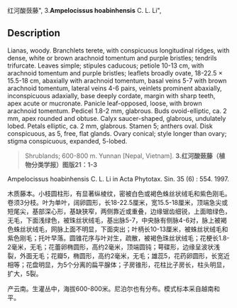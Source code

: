 红河酸蔹藤",
3.**Ampelocissus hoabinhensis** C. L. Li",

## Description
Lianas, woody. Branchlets terete, with conspicuous longitudinal ridges, with dense, white or brown arachnoid tomentum and purple bristles; tendrils trifurcate. Leaves simple; stipules caducous; petiole 10-13 cm, with arachnoid tomentum and purple bristles; leaflets broadly ovate, 18-22.5 × 15.5-18 cm, abaxially with arachnoid tomentum, basal veins 5-7 with brown arachnoid tomentum, lateral veins 4-6 pairs, veinlets prominent abaxially, inconspicuous adaxially, base deeply cordate, margin with sharp teeth, apex acute or mucronate. Panicle leaf-opposed, loose, with brown arachnoid tomentum. Pedicel 1.8-2 mm, glabrous. Buds ovoid-elliptic, ca. 2 mm, apex rounded and obtuse. Calyx saucer-shaped, glabrous, undulately lobed. Petals elliptic, ca. 2 mm, glabrous. Stamen 5; anthers oval. Disk conspicuous, as 5, free, flat glands. Ovary conical; style longer than ovary; stigma conspicuous, expanded, 5-lobed.

> Shrublands; 600-800 m. Yunnan [Nepal, Vietnam].
**3.红河酸蔹藤（植物分类学报）图版21：1-3**

Ampelocissus hoabinhensis C. L. Li in Acta Phytotax. Sin. 35 (6) : 554. 1997.

木质藤本。小枝圆柱形，有显著纵棱纹，密被白色或褐色蛛丝状绒毛和紫色刚毛。卷须3分枝。叶为单叶，阔卵圆形，长18-22.5厘米，宽15.5-18厘米，顶端急尖或短尾尖，基部深心形，基缺狭窄，两侧靠近或重叠，边缘锯齿细锐，上面暗绿色，无毛，下面浅绿色，被珠丝状绒毛，基出脉5-7，中央脉有侧脉4-6对，脉上被褐色蛛丝状绒毛，网脉上面不明显，下面突出；叶柄长10-13厘米，被蛛丝状绒毛和紫色刚毛；托叶早落。圆锥花序与叶对生，疏散，被褐色珠丝状绒毛；花梗长1.8-2毫米，无毛；花蕾卵椭圆形，高约2毫米，顶端圆钝；萼碟形，边缘呈波状浅裂，外面无毛；花瓣5，椭圆形，高约2毫米，无毛；雄蕊5，花药卵圆形，长宽近相等；花盘明显，为5个分离的扁平腺体；子房锥形，花柱比子房长，柱头明显，扩大，5裂。

产云南。生灌丛中，海拔600-800米。尼泊尔也有分布。模式标本采自越南和平。
